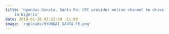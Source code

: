 ```yaml
---
title: 'Hyundai Sonata, Santa Fe: CPC provides online channel to drive recall process
    in Nigeria'
date: 2019-01-28 02:23:00 -11:00
image: '/uploads/HYUNDAI SANTA FE.png'
---
```


